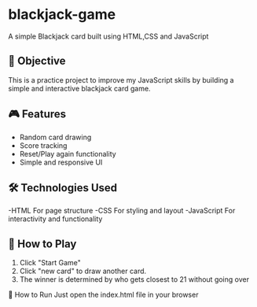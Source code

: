 # blackjack-game
A simple Blackjack card built using HTML,CSS and JavaScript

## 🎯 Objective
This is a practice project to improve my JavaScript skills by building a simple and interactive blackjack card game.

## 🎮 Features
- Random card drawing
- Score tracking
- Reset/Play again functionality
- Simple and responsive UI

 ## 🛠️ Technologies Used
-HTML For page structure
-CSS For styling and layout
-JavaScript For interactivity and functionality

## 🧪 How to Play
1. Click "Start Game" 
2. Click "new card" to draw another card.
3. The winner is determined by who gets closest to 21 without going over

📁 How to Run
Just open the index.html file in your browser
